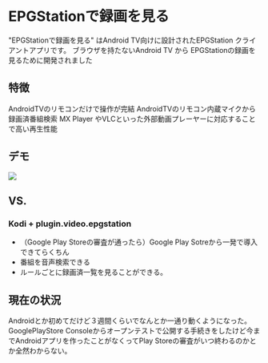 # EPGStationで録画を見る
"EPGStationで録画を見る"  はAndroid TV向けに設計されたEPGStation クライアントアプリです。
ブラウザを持たないAndroid TV から EPGStationの録画を見るために開発されました

## 特徴
 AndroidTVのリモコンだけで操作が完結
 AndroidTVのリモコン内蔵マイクから録画済番組検索
 MX Player やVLCといった外部動画プレーヤーに対応することで高い再生性能

## デモ
![](https://github.com/daig0rian/epcltvapp/wiki/images/demo.gif)

## VS.
### Kodi + plugin.video.epgstation
- （Google Play Storeの審査が通ったら）Google Play Sotreから一発で導入できてらくちん
- 番組を音声検索できる
- ルールごとに録画済一覧を見ることができる。

## 現在の状況
Androidとか初めてだけど３週間くらいでなんとか一通り動くようになった。
GooglePlayStore Consoleからオープンテストで公開する手続きをしたけど今までAndroidアプリを作ったことがなくってPlay Storeの審査がいつ終わるのかとか全然わからない。

